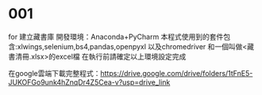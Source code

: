 # 001
for 建立藏書庫
開發環境：Anaconda+PyCharm
本程式使用到的套件包含:xlwings,selenium,bs4,pandas,openpyxl
以及chromedriver
和一個叫做<藏書清冊.xlsx>的excel檔
在執行前請確定以上環境設定完成


在google雲端下載完整程式：https://drive.google.com/drive/folders/1tFnE5-JUKOFGo9unk4hZnqDr4Z5Cea-v?usp=drive_link
